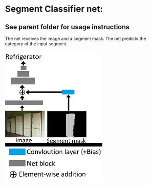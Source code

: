 ﻿# Segment Classifier net:
## See parent folder for usage instructions   
The net receives the image and a segment mask. The net predicts the category of the input segment.


![](/Classification/Figure.png)
